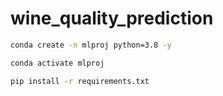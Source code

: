 # wine_quality_prediction


```bash
conda create -n mlproj python=3.8 -y 
```

```bash
conda activate mlproj
```

```bash
pip install -r requirements.txt
```